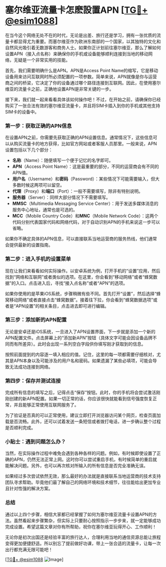 # 塞尔维亚流量卡怎麽設置APN [[TG💪+ @esim1088](https://t.me/s/esim1088)]

在当今这个网络无处不在的时代，无论是出差、旅行还是学习，拥有一张优质的流量卡都显得尤为重要。而塞尔维亚作为欧洲东南部的一个国家，以其独特的文化和自然风光吸引着无数游客和商务人士。如果你正计划前往塞尔维亚，那么了解如何设置APN（接入点名称）来确保你的手机或设备能够顺利连接到当地的移动网络，无疑是一个非常实用的技能。

首先，我们需要明确什么是APN。APN是Access Point Name的缩写，它是移动设备用来访问互联网时所必须配置的一项参数。简单来说，APN就像是你与运营商之间的桥梁，它决定了你的设备通过哪个路径连接到互联网。因此，在使用塞尔维亚的流量卡之前，正确地设置APN是非常关键的一步。

接下来，我们就一起来看看具体该如何操作吧！不过，在开始之前，请确保你已经购买了一张合法有效的塞尔维亚流量卡，并且将SIM卡插入到你的手机或其他支持SIM卡的设备中。

### 第一步：获取正确的APN信息

在设置APN之前，你需要先获取正确的APN设置信息。通常情况下，这些信息可以从购买流量卡的地方获得，比如官方网站或者客服人员那里。一般来说，APN设置包括以下几个部分：

- **名称**（Name）：随便填写一个便于记忆的名字即可。
- **APN**（Access Point Name）：这是最重要的部分，不同的运营商会有不同的APN值。
- **用户名**（Username）和**密码**（Password）：某些情况下可能需要输入，但大多数时候这两项可以留空。
- **代理**（Proxy）和**端口**（Port）：一般不需要填写，除非有特别说明。
- **服务器**（Server）：同样大部分情况下不需要填写。
- **MMSC**（Multimedia Messaging Service Center）：用于发送多媒体消息的服务中心地址，通常也是可选的。
- **MCC**（Mobile Country Code）和**MNC**（Mobile Network Code）：这两个代码分别代表国家代码和网络代码，对于自动识别APN的手机来说这一步可以省略。

如果你不确定具体的APN信息，可以直接联系当地运营商的服务热线，他们通常会提供最新的设置指南。

### 第二步：进入手机的设置菜单

现在让我们来看看如何实际操作。以安卓系统为例，打开手机的“设置”应用，然后找到“网络和互联网”或者类似的选项。在这里，你会看到“移动网络”或者“蜂窝数据”的入口。点击进入后，寻找“接入点名称”或者“APN”的选项。

如果你使用的是苹果iOS系统，步骤稍微有些不同。首先打开“设置”，然后选择“蜂窝移动网络”或者直接点击“蜂窝数据”。接着往下拉，你会看到“蜂窝数据选项”或者是“APN设置”的相关条目，点击进去即可进行编辑。

### 第三步：添加新的APN配置

无论是安卓还是iOS系统，一旦进入了APN设置界面，下一步就是添加一个新的APN配置文件。点击屏幕上的“添加新APN”按钮（具体文字可能会因设备品牌不同而有所差异）。此时会出现一系列空白字段供你填写刚才获取到的信息。

按照前面提到的内容逐一填入相应的值。记住，这里的每一项都需要仔细核对，尤其是APN本身以及可能涉及的用户名和密码。如果遗漏了某些必填项，可能会导致无法成功连接到网络。

### 第四步：保存并测试连接

完成所有信息的填写之后，记得点击“保存”按钮。此时，你的手机将会尝试激活刚刚创建的新APN配置。如果一切正常的话，你应该很快就能看到信号强度恢复正常，并且能够正常使用互联网服务了。

为了验证是否真的可以正常使用，建议立即打开浏览器访问某个网页，检查页面加载是否流畅。此外，还可以试着发送一条短信或者拨打电话，进一步确认整个过程是否顺利完成。

### 小贴士：遇到问题怎么办？

当然，在实际操作过程中难免会遇到各种各样的问题。例如，有时候即使设置了正确的APN，仍然无法正常上网。这时你可以尝试重启手机，有时候简单的重启就能解决问题。另外，也可以再次核对所输入的所有信息是否完全准确无误。

如果经过多次尝试依然无效，那么最好的办法就是直接联系当地运营商的技术支持团队寻求帮助。毕竟他们最了解自己的网络环境和技术细节，往往能给出更加专业且针对性强的解决方案。

### 总结

通过以上四个步骤，相信大家都已经掌握了如何为塞尔维亚流量卡设置APN的方法。虽然看起来步骤繁杂，但实际上只要耐心按照指示一步步来，就一定能够成功完成设置。希望这篇文章对你有所帮助，祝你在塞尔维亚玩得开心、工作顺利！

无论你是初次出国还是经验丰富的旅行达人，合理利用当地的通信资源总能让旅程变得更加便捷舒适。所以别忘了提前做好功课，带上一张合适的流量卡，让每一次出行都充满无限可能吧！

[[TG💪+ @esim1088](https://t.me/s/esim1088) ![Image](https://i.postimg.cc/4NQfJmqS/Snipaste-2025-05-13-00-14-12.png)]